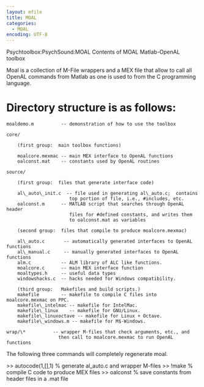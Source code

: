 ```yaml
---
layout: mfile
title: MOAL
categories:
  - MOAL
encoding: UTF-8
---
```


Psychtoolbox:PsychSound:MOAL Contents of MOAL Matlab-OpenAL toolbox

Moal is a collection of M-File wrappers and a MEX file that allow to call
all OpenAL commands from Matlab as one is used to from the C programming
language.

# Directory structure is as follows:

    moaldemo.m          -- demonstration of how to use the toolbox

    core/

        (first group:  main toolbox functions)

        moalcore.mexmac -- main MEX interface to OpenAL functions
        oalconst.mat    -- constants used by OpenAL routines

    source/

        (first group:  files that generate interface code)

        al\_auto\_init.c  -- file used in generating al\_auto.c;  contains
                           top portion of file, i.e., #includes, etc.
        oalconst.m      -- MATLAB script that searches through OpenAL header
                           files for #defined constants, and writes them
                           to oalconst.mat as variables

        (second group:  files that compile to produce moalcore.mexmac)

        al\_auto.c       -- automatically generated interfaces to OpenAL functions
        al\_manual.c     -- manually generated interfaces to OpenAL functions
        alm.c           -- ALM library of ALC like functions.
        moalcore.c      -- main MEX interface function
        moaltypes.h     -- useful data types
        windowshacks.c  -- hacks needed for Windows compatibility.

        (third group:   Makefiles and build scripts.)
        makefile        -- makefile to compile C files into moalcore.mexmac on PPC.
        makefile\_intelmac -- makefile for IntelMac.
        makefile\_linux    -- makefile for GNU/Linux.
        makefile\_linuxoctave -- makefile for Linux + Octave.
        makefile\_windows.m -- makefile for M$-Windows.

    wrap/\*          -- wrapper M-files that check arguments, etc., and
                       then call to moalcore.mexmac to run OpenAL functions


The following three commands will completely regenerate moal.

\>\> autocode(1,[],1)     % generate al\_auto.c and wrapper M-files
\>\> !make                % compile C code to produce MEX files
\>\> oalconst             % save constants from header files in a .mat file